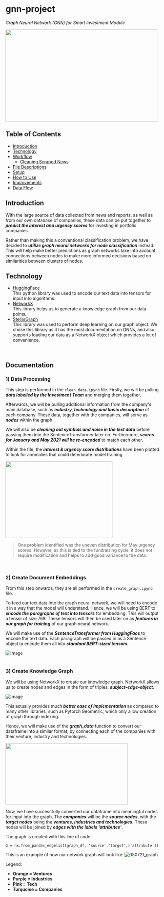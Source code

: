 # gnn-project
*Graph Neural Network (GNN) for Smart Investment Module*
<br/> 

<img src='https://user-images.githubusercontent.com/77097236/126464780-614e8723-2f8d-41fb-a8d6-31d5d8eb9b20.jpg' width='500' height='300'>
<br/> 

## Table of Contents
* [Introduction](#introduction)
* [Technology](#technology)
* [Workflow](#workflow)
  * [Cleaning Scraped News](#1-cleaning-scraped-news)
* [File Descriptions](#file-descriptions)
* [Setup](#setup)
* [How to Use](#how-to-use)
* [Improvements](#improvements)
* [Data Flow](#data-flow)

## Introduction
With the large source of data collected from news and reports, as well as from our own database of companies, these data can be put together to **_predict the interest and urgency scores_** for investing in portfolio companies. 

Rather than making this a conventional classification problem, we have decided to **_utilize graph neural networks for node classification_** instead. This will help make better predictions as graph networks take into account connections between nodes to make more informed decisions based on similarities between clusters of nodes.
<br/> 

## Technology
- [HuggingFace](https://huggingface.co/sentence-transformers)  
This python library was used to encode our text data into tensors for input into algorithms.  
- [NetworkX](https://networkx.org/)  
This library helps us to generate a knowledge graph from our data points.  
- [StellarGraph](https://stellargraph.readthedocs.io/en/stable/)  
This library was used to perform deep learning on our graph object. We chose this library as it has the most documentation on GNNs, and also supports loading our data as a NetworkX object which provides a lot of convenience. 
<br/> 

## Documentation
### 1) Data Processing
This step is performed in the `clean_data.ipynb` file.
Firstly, we will be pulling **_data labelled by the Investment Team_** and merging them together. 

Afterwards, we will be pulling additional information from the company's main database, such as **_industry, technology and basic description_** of each company.
These data, together with the companies, will serve as **_nodes_** within the graph.

We will also be **_cleaning out symbols and noise in the text data_** before passing them into the SentenceTransformer later on. Furthermore, **_scores for January and May 2021 will be re-encoded_** to match each other.

Within the file, the **_interest & urgency score distributions_** have been plotted to look for anomalies that could deteriorate model training. 
<br/> 

<img src='https://user-images.githubusercontent.com/77097236/126469480-96cc8d48-d0bd-40dc-8e34-1690bb497171.png' width='350' height='250' alight='left'>

> One problem identified was the uneven distribution for May urgency scores. However, as this is tied to the fundraising cycle, it does not require modification and helps to add good variance to the data.
<br/> 

### 2) Create Document Embeddings
From this step onwards, they are all performed in the `create_graph.ipynb` file.

To feed our text data into the graph neural network, we will need to encode it in a way that the model will understand. Hence, we will be using BERT to **_encode the paragraphs of text into tensors_** for embedding. This will output a tensor of size 768. These tensors will then be used later on as **_features in our graph for training_** of our graph neural network.

We will make use of the **_SentenceTransformer from HuggingFace_** to encode the text data. Each paragraph will be passed in as a Sentence object to encode them all into **_standard BERT-sized tensors_**.

![image](https://user-images.githubusercontent.com/77097236/126471719-5b15e72c-4008-4339-bf83-ccfbdd522e34.png)
<br/> 
<br/> 

### 3) Create Knowledge Graph
We will be using NetworkX to create our knowledge graph. NetworkX allows us to create nodes and edges in the form of triples: **_subject-edge-object_**.

![image](https://user-images.githubusercontent.com/77097236/126472377-ae6f1569-2842-40cc-a63b-6e226ed9b521.png)

This actually provides much **_better ease of implementation_** as compared to many other libraries, such as Pytorch Geometric, which only allow creation of graph through indexing.

Hence, we will make use of the **_graph_data_** function to convert our dataframe into a similar format, by connecting each of the companies with their venture, industry and technologies.
<br/> 

<img src='https://user-images.githubusercontent.com/77097236/126473792-14489967-e3ae-4aed-a8d6-3eaa578d4d52.png' height='200' width='400'>

Now, we have successfully converted our dataframe into meaningful nodes for input into the graph.
The **_companies_** will be the **_source nodes_**, with the **_target nodes_** being the **_ventures, industries and technologies_**. These nodes will be joined by **_edges with the labels 'attributes'_**.

The graph is created with this line of code:
```
G = nx.from_pandas_edgelist(graph_df, 'source','target',['attribute'])
```

This is an example of how our network graph will look like:
![050721_graph](https://user-images.githubusercontent.com/77097236/126474897-18cafbd3-ed46-4e83-ba20-5cd3e545723e.jpg)

Legend:
- **Orange = Ventures**
- **Purple = Industries**
- **Pink = Tech**
- **Turquoise = Companies**
